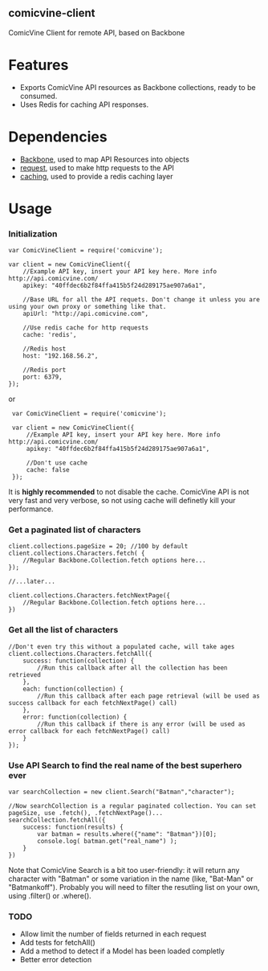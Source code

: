 comicvine-client
----------------

ComicVine Client for remote API, based on Backbone

Features
========

* Exports ComicVine API resources as Backbone collections, ready to be consumed.
* Uses Redis for caching API responses.

Dependencies
============

* [Backbone](http://backbonejs.org/), used to map API Resources into objects
* [request](https://github.com/mikeal/request), used to make http requests to the API
* [caching](https://github.com/mape/node-caching), used to provide a redis caching layer


Usage
========

### Initialization

    var ComicVineClient = require('comicvine');

    var client = new ComicVineClient({
        //Example API key, insert your API key here. More info http://api.comicvine.com/
        apikey: "40ffdec6b2f84ffa415b5f24d289175ae907a6a1",

        //Base URL for all the API requets. Don't change it unless you are using your own proxy or something like that.
        apiUrl: "http://api.comicvine.com",

        //Use redis cache for http requests
        cache: 'redis',

        //Redis host
        host: "192.168.56.2",

        //Redis port
        port: 6379,
    });

or

     var ComicVineClient = require('comicvine');

     var client = new ComicVineClient({
         //Example API key, insert your API key here. More info http://api.comicvine.com/
         apikey: "40ffdec6b2f84ffa415b5f24d289175ae907a6a1",

         //Don't use cache
         cache: false
     });


It is **highly recommended** to not disable the cache. ComicVine API is not very fast and very verbose, so not using cache will definetly kill your performance.


### Get a paginated list of characters

    client.collections.pageSize = 20; //100 by default
    client.collections.Characters.fetch( {
        //Regular Backbone.Collection.fetch options here...
    });

    //...later...

    client.collections.Characters.fetchNextPage({
        //Regular Backbone.Collection.fetch options here...
    })


### Get all the list of characters

    //Don't even try this without a populated cache, will take ages
    client.collections.Characters.fetchAll({
        success: function(collection) {
            //Run this callback after all the collection has been retrieved
        },
        each: function(collection) {
            //Run this callback after each page retrieval (will be used as success callback for each fetchNextPage() call)
        },
        error: function(collection) {
            //Run this callback if there is any error (will be used as error callback for each fetchNextPage() call)
        }
    });

### Use API Search to find the real name of the best superhero ever

    var searchCollection = new client.Search("Batman","character");

    //Now searchCollection is a regular paginated collection. You can set pageSize, use .fetch(), .fetchNextPage()...
    searchCollection.fetchAll({
        success: function(results) {
            var batman = results.where({"name": "Batman"})[0];
            console.log( batman.get("real_name") );
        }
    })

Note that ComicVine Search is a bit too user-friendly: it will return any character with "Batman" or some variation in the name (like, "Bat-Man" or "Batmankoff"). Probably you will need to filter the resutling list on your own, using .filter() or .where().


### TODO

* Allow limit the number of fields returned in each request
* Add tests for fetchAll()
* Add a method to detect if a Model has been loaded completly
* Better error detection
